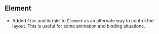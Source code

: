 ## Element
- Added `Size` and `Height` to `Element` as an alternate way to control the layout. This is useful for some animation and binding situations.
